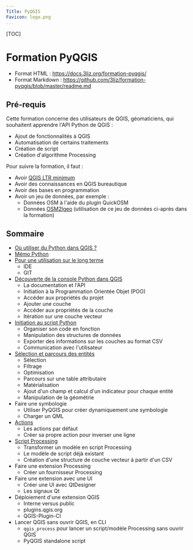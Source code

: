 ```yaml
---
Title: PyQGIS
Favicon: logo.png
...
```


[TOC]

# Formation PyQGIS

* Format HTML : https://docs.3liz.org/formation-pyqgis/
* Format Markdown : https://github.com/3liz/formation-pyqgis/blob/master/readme.md

## Pré-requis

Cette formation concerne des utilisateurs de QGIS, géomaticiens, qui souhaitent apprendre l'API Python de QGIS :

* Ajout de fonctionnalités à QGIS
* Automatisation de certains traitements
* Création de script
* Création d'algorithme Processing

Pour suivre la formation, il faut :

* Avoir [QGIS LTR minimum](https://www.qgis.org/en/site/getinvolved/development/roadmap.html#release-schedule)
* Avoir des connaissances en QGIS bureautique
* Avoir des bases en programmation
* Avoir un jeu de données, par exemple :
    * Données OSM à l'aide du plugin QuickOSM
    * Données [OSM2Igeo](https://github.com/igeofr/osm2igeo) (utilisation de ce jeu de données ci-après dans 
      la formation)

## Sommaire

* [Où utiliser du Python dans QGIS ?](./00_le_python_dans_qgis.md)
* [Mémo Python](./05_memo_python.md)
* [Pour une utilisation sur le long terme](./10_travailler_avec_python.md)
    * IDE
    * GIT
* [Découverte de la console Python dans QGIS](./15_console_python.md)
    * La documentation et l'API
    * Initiation à la Programmation Orientée Objet (POO)
    * Accéder aux propriétés du projet
    * Ajouter une couche
    * Accéder aux propriétés de la couche
    * Itération sur une couche vecteur
* [Initiation au script Python](./20_fonctions_script.md)
    * Organiser son code en fonction
    * Manipulation des structures de données
    * Exporter des informations sur les couches au format CSV
    * Communication avec l'utilisateur
* [Sélection et parcours des entités](./25_selection_parcours_entites.md)
    * Sélection
    * Filtrage
    * Optimisation
    * Parcours sur une table attributaire
    * Matérialisation
    * Ajout d'un champ et calcul d'un indicateur pour chaque entité
    * Manipulation de la géométrie
* Faire une symbologie
    * Utiliser PyQGIS pour créer dynamiquement une symbologie
    * Charger un QML
* [Actions](./50_actions.md)
    * Les actions par défaut
    * Créer sa propre action pour inverser une ligne
* [Script Processing](./60_script_processing.md)
    * Transformer un modèle en script Processing
    * Le modèle de script déjà existant
    * Création d'une structure de couche vecteur à partir d'un CSV
* Faire une extension Processing
    * Créer un fournisseur Processing
* Faire une extension avec une UI
    * Créer une UI avec QtDesigner
    * Les signaux Qt
* Déploiement d'une extension QGIS
    * Interne versus public
    * plugins.qgis.org
    * QGIS-Plugin-CI
* Lancer QGIS sans ouvrir QGIS, en CLI
    * `qgis_process` pour lancer un script/modèle Processing sans ouvrir QGIS
    * PyQGIS standalone script
